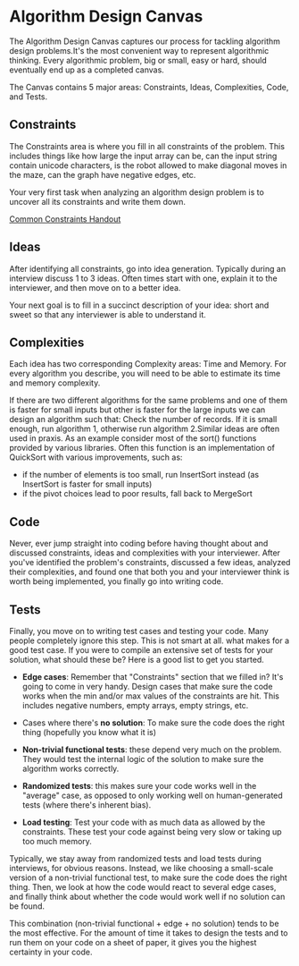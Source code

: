 

# Algorithm Design Canvas

The Algorithm Design Canvas captures our process for tackling algorithm design problems.It's the most convenient way to represent algorithmic thinking. Every algorithmic problem, big or small, easy or hard, should eventually end up as a completed canvas.

The Canvas contains 5 major areas: Constraints, Ideas, Complexities, Code, and Tests. 

## Constraints

The Constraints area is where you fill in all constraints of the problem. This includes things like how large the input array can be, can the input string contain unicode characters, is the robot allowed to make diagonal moves in the maze, can the graph have negative edges, etc.

Your very first task when analyzing an algorithm design problem is to uncover all its constraints and write them down.

[Common Constraints Handout](./Common_Constraints_Handout.md)

## Ideas

After identifying all constraints, go into idea generation. Typically during an interview discuss 1 to 3 ideas. Often times start with one, explain it to the interviewer, and then move on to a better idea.

Your next goal is to fill in a succinct description of your idea: short and sweet so that any interviewer is able to understand it.

## Complexities

Each idea has two corresponding Complexity areas: Time and Memory. For every algorithm you describe, you will need to be able to estimate its time and memory complexity.

If there are two different algorithms for the same problems and one of them is faster for small inputs but other is faster for the large inputs we can design an algorithm such that: Check the number of records. If it is small enough, run algorithm 1, otherwise run algorithm 2.Similar ideas are often used in praxis. As an example consider most of the sort() functions provided by various libraries. Often this function is an implementation of QuickSort with various improvements, such as:

- if the number of elements is too small, run InsertSort instead (as InsertSort is faster for small inputs)
- if the pivot choices lead to poor results, fall back to MergeSort

## Code

Never, ever jump straight into coding before having thought about and discussed constraints, ideas and complexities with your interviewer.
After you've identified the problem's constraints, discussed a few ideas, analyzed their complexities, and found one that both you and your interviewer think is worth being implemented, you finally go into writing code.

## Tests

Finally, you move on to writing test cases and testing your code. Many people completely ignore this step. This is not smart at all.
what makes for a good test case. If you were to compile an extensive set of tests for your solution, what should these be? Here is a good list to get you started.

- **Edge cases**: Remember that "Constraints" section that we filled in? It's going to come in very handy. Design cases that make sure the code works when the min and/or max values of the constraints are hit. This includes negative numbers, empty arrays, empty strings, etc.

- Cases where there's **no solution**: To make sure the code does the right thing (hopefully you know what it is)

- **Non-trivial functional tests**: these depend very much on the problem. They would test the internal logic of the solution to make sure the algorithm works correctly.

- **Randomized tests**: this makes sure your code works well in the "average" case, as opposed to only working well on human-generated tests (where there's inherent bias).

- **Load testing**: Test your code with as much data as allowed by the constraints. These test your code against being very slow or taking up too much memory.

Typically, we stay away from randomized tests and load tests during interviews, for obvious reasons. Instead, we like choosing a small-scale version of a non-trivial functional test, to make sure the code does the right thing. Then, we look at how the code would react to several edge cases, and finally think about whether the code would work well if no solution can be found.

This combination (non-trivial functional + edge + no solution) tends to be the most effective. For the amount of time it takes to design the tests and to run them on your code on a sheet of paper, it gives you the highest certainty in your code.